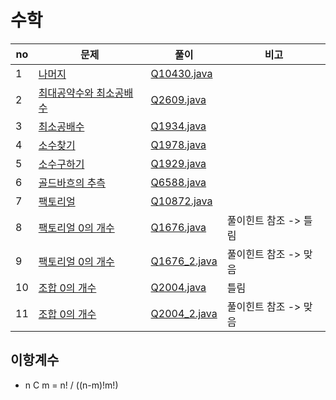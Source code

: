 # 수학

|no|문제|풀이|비고|
|---|----|----|----|
|1|[나머지](https://www.acmicpc.net/problem/10430)|[Q10430.java](math1/Q10430.java)||
|2|[최대공약수와 최소공배수](https://www.acmicpc.net/problem/2609)|[Q2609.java](math1/Q2609.java)||
|3|[최소공배수](https://www.acmicpc.net/problem/1934)|[Q1934.java](math1/Q1934.java)||
|4|[소수찾기](https://www.acmicpc.net/problem/1978)|[Q1978.java](math1/Q1978.java)||
|5|[소수구하기](https://www.acmicpc.net/problem/1929)|[Q1929.java](math1/Q1929.java)||
|6|[골드바흐의 추측](https://www.acmicpc.net/problem/6588)|[Q6588.java](math1/Q6588.java)||
|7|[팩토리얼](https://www.acmicpc.net/problem/10872)|[Q10872.java](math1/Q10872.java)||
|8|[팩토리얼 0의 개수](https://www.acmicpc.net/problem/1676)|[Q1676.java](math1/Q1676.java)|풀이힌트 참조 -> 틀림|
|9|[팩토리얼 0의 개수](https://www.acmicpc.net/problem/1676)|[Q1676_2.java](math1/Q1676_2.java)|풀이힌트 참조 -> 맞음|
|10|[조합 0의 개수](https://www.acmicpc.net/problem/2004)|[Q2004.java](math1/Q2004.java)|틀림|
|11|[조합 0의 개수](https://www.acmicpc.net/problem/2004)|[Q2004_2.java](math1/Q2004_2.java)|풀이힌트 참조 -> 맞음|

<!--
||[](https://www.acmicpc.net/problem/)|[Q.java](math1/Q.java)||
||[](https://www.acmicpc.net/problem/)|[Q.java](math1/Q.java)||
||[](https://www.acmicpc.net/problem/)|[Q.java](math1/Q.java)||
||[](https://www.acmicpc.net/problem/)|[Q.java](math1/Q.java)||
||[](https://www.acmicpc.net/problem/)|[Q.java](math1/Q.java)||
||[](https://www.acmicpc.net/problem/)|[Q.java](math1/Q.java)||
-->

## 이항계수
- n C m = n! / ((n-m)!m!)
### 
```java
```


